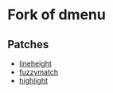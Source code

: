 # Fork of dmenu

## Patches
- [lineheight](https://tools.suckless.org/dmenu/patches/lineheight)
- [fuzzymatch](https://tools.suckless.org/dmenu/patches/lineheight)
- [highlight](https://tools.suckless.org/dmenu/patches/highlight)
